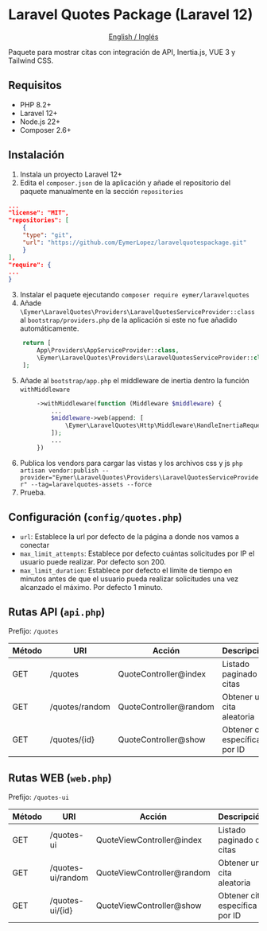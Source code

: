 # Laravel Quotes Package (Laravel 12)

<p style="text-align: center">
    <a href="./README.MD">English / Inglés</a>
</p>

Paquete para mostrar citas con integración de API, Inertia.js, VUE 3 y Tailwind CSS.

## Requisitos
- PHP 8.2+
- Laravel 12+
- Node.js 22+
- Composer 2.6+

## Instalación

1. Instala un proyecto Laravel 12+
2. Edita el `composer.json` de la aplicación y añade el repositorio del paquete manualmente en la sección `repositories`
```json
...
"license": "MIT",
"repositories": [
    {
    "type": "git",
    "url": "https://github.com/EymerLopez/laravelquotespackage.git"
    }
],
"require": {
...
}
```
3. Instalar el paquete ejecutando `composer require eymer/laravelquotes`
4. Añade `\Eymer\LaravelQuotes\Providers\LaravelQuotesServiceProvider::class` al `bootstrap/providers.php` de la aplicación si este no fue añadido automáticamente.
```php
    return [
        App\Providers\AppServiceProvider::class,
        \Eymer\LaravelQuotes\Providers\LaravelQuotesServiceProvider::class
    ];
```
5. Añade al `bootstrap/app.php` el middleware de inertia dentro la función ``withMiddleware``
```php
        ->withMiddleware(function (Middleware $middleware) {
            ...
            $middleware->web(append: [
                \Eymer\LaravelQuotes\Http\Middleware\HandleInertiaRequests::class,
            ]);
            ...
        })
```
6. Publica los vendors para cargar las vistas y los archivos css y js
`php artisan vendor:publish --provider="Eymer\LaravelQuotes\Providers\LaravelQuotesServiceProvider" --tag=laravelquotes-assets --force`
7. Prueba.

## Configuración (`config/quotes.php`)
* ``url``: Establece la url por defecto de la página a donde nos vamos a conectar
* ``max_limit_attempts``: Establece por defecto cuántas solicitudes por IP el usuario puede realizar. Por defecto son 200.
* ``max_limit_duration``: Establece por defecto el límite de tiempo en minutos antes de que el usuario pueda realizar solicitudes una vez alcanzado el máximo. Por defecto 1 minuto.

## Rutas API (`api.php`)
Prefijo: `/quotes`

| Método | URI                  | Acción                      | Descripción                          |
|--------|----------------------|----------------------------|--------------------------------------|
| GET    | /quotes              | QuoteController@index      | Listado paginado de citas            |
| GET    | /quotes/random       | QuoteController@random     | Obtener una cita aleatoria           |
| GET    | /quotes/{id}         | QuoteController@show       | Obtener cita específica por ID       |

## Rutas WEB (`web.php`)
Prefijo: `/quotes-ui`

| Método | URI               | Acción                     | Descripción                          |
|--------|-------------------|----------------------------|--------------------------------------|
| GET    | /quotes-ui        | QuoteViewController@index  | Listado paginado de citas            |
| GET    | /quotes-ui/random | QuoteViewController@random | Obtener una cita aleatoria           |
| GET    | /quotes-ui/{id}   | QuoteViewController@show   | Obtener cita específica por ID       |
